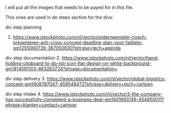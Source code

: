I will put all the images that needs to be payed for in this file.



This ones are used in de steps section for the divs:

div step planning
1. https://www.istockphoto.com/nl/vector/onderneemster-coach-presenteren-anti-crisis-concept-deadline-plan-voor-failliete-gm1255060726-367050630?phrase=tech+agenda

div step documentation
2. https://www.istockphoto.com/nl/vector/hand-holding-clipboard-to-do-list-icon-flat-design-on-white-background-gm1414591103-463263724?phrase=documentation+

div step delivery
3. https://www.istockphoto.com/nl/vector/global-logistics-concept-gm1408787047-459548472?phrase=delivery+tech+cartoon

div step intake
4. https://www.istockphoto.com/nl/vector/2-the-company-has-successfully-completed-a-business-deal-gm1401693149-454850011?phrase=klanten+contact+cartoon